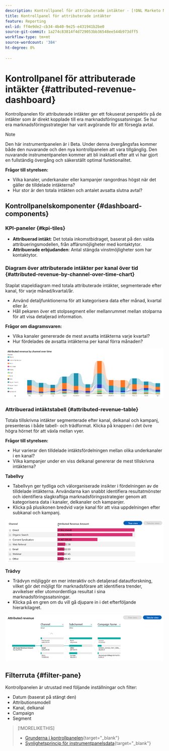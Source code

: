 ```yaml
---
description: Kontrollpanel för attributerade intäkter - [!DNL Marketo Measure] - Produkt
title: Kontrollpanel för attributerade intäkter
feature: Reporting
exl-id: ff4e9de2-cb34-4b40-9e25-e431941b2be0
source-git-commit: 1a274c83814f4d729053bb36548ee544b973dff5
workflow-type: tm+mt
source-wordcount: '384'
ht-degree: 0%

---
```


# Kontrollpanel för attributerade intäkter {#attributed-revenue-dashboard}

Kontrollpanelen för attributerade intäkter ger ett fokuserat perspektiv på de intäkter som är direkt kopplade till era marknadsföringssatsningar. Se hur era marknadsföringsstrategier har varit avgörande för att försegla avtal.

>[!NOTE]
>
>Den här instrumentpanelen är i Beta. Under denna övergångsfas kommer både den nuvarande och den nya kontrollpanelen att vara tillgänglig. Den nuvarande instrumentpanelen kommer att bli inaktuell efter att vi har gjort en fullständig övergång och säkerställt optimal funktionalitet.

**Frågor till styrelsen:**

* Vilka kanaler, underkanaler eller kampanjer rangordnas högst när det gäller de tilldelade intäkterna?
* Hur stor är den totala intäkten och antalet avsatta slutna avtal?

## Kontrollpanelskomponenter {#dashboard-components}

### KPI-paneler {#kpi-tiles}

* **Attribuerad intäkt**: Det totala inkomstbidraget, baserat på den valda attribueringsmodellen, från affärsmöjligheter med kontaktytor.
* **Attribuerade erbjudanden**: Antal stängda vinstmöjligheter som har kontaktytor.

### Diagram över attributerade intäkter per kanal över tid {#attributed-revenue-by-channel-over-time-chart}

Staplat stapeldiagram med totala attributerade intäkter, segmenterade efter kanal, för varje månad/kvartal/år.

* Använd detaljfunktionerna för att kategorisera data efter månad, kvartal eller år.
* Håll pekaren över ett stolpsegment eller mellanrummet mellan stolparna för att visa detaljerad information.

**Frågor om diagramsvaren:**

* Vilka kanaler genererade de mest avsatta intäkterna varje kvartal?
* Hur fördelades de avsatta intäkterna per kanal förra månaden?

![](assets/attributed-revenue-dashboard-1.png)

### Attribuerad intäktstabell {#attributed-revenue-table}

Totala tillskrivna intäkter segmenterade efter kanal, delkanal och kampanj, presenteras i både tabell- och trädformat. Klicka på knappen i det övre högra hörnet för att växla mellan vyer.

**Frågor till styrelsen:**

* Hur varierar den tilldelade intäktsfördelningen mellan olika underkanaler i en kanal?
* Vilka kampanjer under en viss delkanal genererar de mest tillskrivna intäkterna?

**Tabellvy**

* Tabellvyn ger tydliga och välorganiserade insikter i fördelningen av de tilldelade intäkterna. Användarna kan snabbt identifiera resultatmönster och identifiera slagkraftiga marknadsföringsstrategier genom att kategorisera data i kanaler, delkanaler och kampanjer.
* Klicka på plusikonen bredvid varje kanal för att visa uppdelningen efter subkanal och kampanj.

![](assets/attributed-revenue-dashboard-2.png)

**Trädvy**

* Trädvyn möjliggör en mer interaktiv och detaljerad datautforskning, vilket gör det möjligt för marknadsförare att identifiera trender, avvikelser eller utomordentliga resultat i sina marknadsföringssatsningar.
* Klicka på en gren om du vill gå djupare in i det efterföljande hierarkilagret.

![](assets/attributed-revenue-dashboard-3.png)

## Filterruta {#filter-pane}

Kontrollpanelen är utrustad med följande inställningar och filter:

* Datum (baserat på stängt den)
* Attributionsmodell
* Kanal, delkanal
* Campaign
* Segment

>[!MORELIKETHIS]
>
>* [Grunderna i kontrollpanelen](/help/marketo-measure-discover-ui/dashboards/discover-dashboard-basics.md){target="_blank"}
>* [Synlighetsprincip för instrumentpanelsdata](/help/marketo-measure-discover-ui/dashboards/dashboard-data-visibility-policy.md){target="_blank"}

